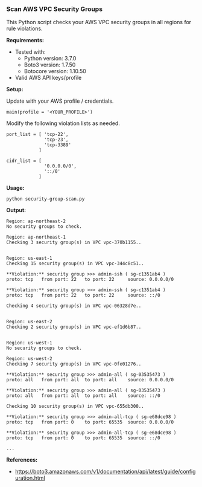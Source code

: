 ### Scan AWS VPC Security Groups

This Python script checks your AWS VPC security groups in all regions for rule violations.

**Requirements:**

* Tested with:
   * Python version: 3.7.0
   * Boto3 version: 1.7.50
   * Botocore version: 1.10.50
* Valid AWS API keys/profile

**Setup:**

Update with your AWS profile / credentials.

```
main(profile = '<YOUR_PROFILE>')
```

Modify the following violation lists as needed.

```
port_list = [ 'tcp-22',
              'tcp-23',
              'tcp-3389'
            ]

cidr_list = [
              '0.0.0.0/0',
              '::/0'
            ]
```

**Usage:**

```
python security-group-scan.py
```

**Output:**

```
Region: ap-northeast-2
No security groups to check.

Region: ap-northeast-1
Checking 3 security group(s) in VPC vpc-370b1155..


Region: us-east-1
Checking 15 security group(s) in VPC vpc-344c8c51..

**Violation:** security group >>> admin-ssh ( sg-c1351ab4 )
proto: tcp	 from port: 22	 to port: 22	 source: 0.0.0.0/0

**Violation:** security group >>> admin-ssh ( sg-c1351ab4 )
proto: tcp	 from port: 22	 to port: 22	 source: ::/0

Checking 4 security group(s) in VPC vpc-06328d7e..


Region: us-east-2
Checking 2 security group(s) in VPC vpc-ef1d6b87..


Region: us-west-1
No security groups to check.

Region: us-west-2
Checking 7 security group(s) in VPC vpc-0fe01276..

**Violation:** security group >>> admin-all ( sg-03535473 )
proto: all	 from port: all	 to port: all	 source: 0.0.0.0/0

**Violation:** security group >>> admin-all ( sg-03535473 )
proto: all	 from port: all	 to port: all	 source: ::/0

Checking 10 security group(s) in VPC vpc-655db300..

**Violation:** security group >>> admin-all-tcp ( sg-e68dce98 )
proto: tcp	 from port: 0	 to port: 65535	 source: 0.0.0.0/0

**Violation:** security group >>> admin-all-tcp ( sg-e68dce98 )
proto: tcp	 from port: 0	 to port: 65535	 source: ::/0

...
```

**References:**

* https://boto3.amazonaws.com/v1/documentation/api/latest/guide/configuration.html

